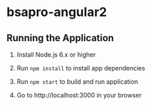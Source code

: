 # bsapro-angular2
## Running the Application

1. Install Node.js 6.x or higher

1. Run `npm install` to install app dependencies

1. Run `npm start` to build and run application

1. Go to http://localhost:3000 in your browser
